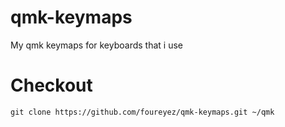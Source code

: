 # qmk-keymaps
My qmk keymaps for keyboards that i use

# Checkout
```git clone https://github.com/foureyez/qmk-keymaps.git ~/qmk```
